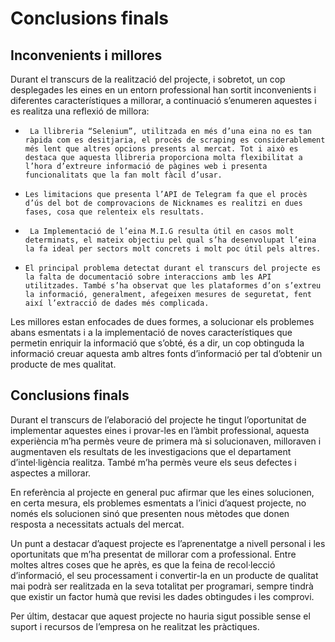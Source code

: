 # Conclusions finals
## **Inconvenients i millores**
Durant el transcurs de la realització del projecte, i sobretot, un cop desplegades les eines en un entorn professional han sortit inconvenients i diferentes característiques a millorar, a continuació s’enumeren aquestes i es realitza una reflexió de millora:

- `` La llibreria “Selenium”, utilitzada en més d’una eina no es tan ràpida com es desitjaria, el procès de scraping es considerablement més lent que altres opcions presents al mercat. Tot i això es destaca que aquesta llibreria proporciona molta flexibilitat a l’hora d’extreure informació de pàgines web i presenta funcionalitats que la fan molt fàcil d’usar.``

- ``Les limitacions que presenta l’API de Telegram fa que el procès d’ús del bot de comprovacions de Nicknames es realitzi en dues fases, cosa que relenteix els resultats.``

- `` La Implementació de l’eina M.I.G resulta útil en casos molt determinats, el mateix objectiu pel qual s’ha desenvolupat l’eina la fa ideal per sectors molt concrets i molt poc útil pels altres.``

- ``El principal problema detectat durant el transcurs del projecte es la falta de documentació sobre interaccions amb les API utilitzades. També s’ha observat que les plataformes d’on s’extreu la informació, generalment, afegeixen mesures de seguretat, fent així l’extracció de dades més complicada.``

Les millores estan enfocades de dues formes, a solucionar els problemes abans esmentats i a la implementació de noves característiques que permetin enriquir la informació que s’obté, és a dir, un cop obtinguda la informació creuar aquesta amb altres fonts d’informació per tal d’obtenir un producte de mes qualitat.

## **Conclusions finals**

Durant el transcurs de l’elaboració del projecte he tingut l’oportunitat de implementar aquestes eines i provar-les en l’àmbit professional, aquesta experiència m’ha permès veure de primera mà si solucionaven, milloraven i augmentaven els resultats de les investigacions que el departament d’intel·ligència realitza. També m’ha permès veure els seus defectes i aspectes a millorar.

En referència al projecte en general puc afirmar que les eines solucionen, en certa mesura, els problemes esmentats a l’inici d’aquest projecte, no només els solucionen sinó que presenten nous mètodes que donen resposta a necessitats actuals del mercat. 

Un punt a destacar d’aquest projecte es l’aprenentatge a nivell personal i les oportunitats que m’ha presentat de millorar com a professional. Entre moltes altres coses que he après, es que la feina de recol·lecció d’informació, el seu processament i convertir-la en un producte de qualitat mai podrà ser realitzada en la seva totalitat per programari, sempre tindrà que existir un factor humà que revisi les dades obtingudes i les comprovi. 

Per últim, destacar que aquest projecte  no hauria sigut possible sense el suport i recursos de l’empresa on he realitzat les pràctiques.

